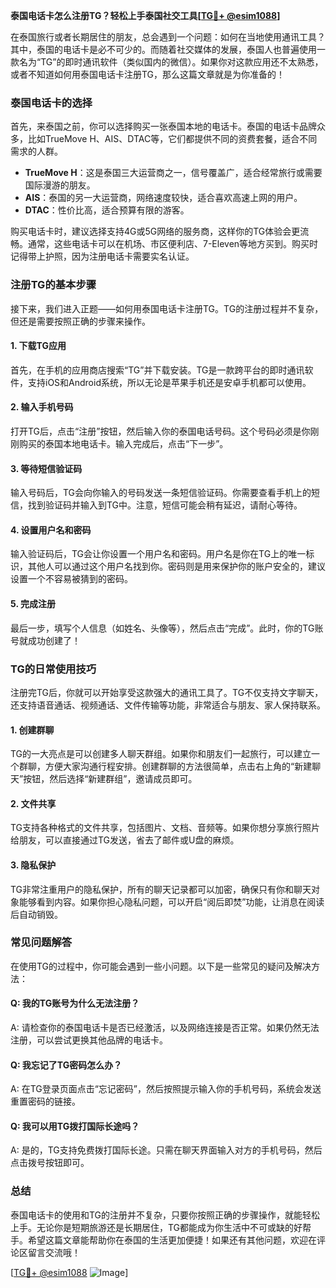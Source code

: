 **泰国电话卡怎么注册TG？轻松上手泰国社交工具[[TG💪+ @esim1088](https://t.me/s/esim1088)]**

在泰国旅行或者长期居住的朋友，总会遇到一个问题：如何在当地使用通讯工具？其中，泰国的电话卡是必不可少的。而随着社交媒体的发展，泰国人也普遍使用一款名为“TG”的即时通讯软件（类似国内的微信）。如果你对这款应用还不太熟悉，或者不知道如何用泰国电话卡注册TG，那么这篇文章就是为你准备的！

### 泰国电话卡的选择

首先，来泰国之前，你可以选择购买一张泰国本地的电话卡。泰国的电话卡品牌众多，比如TrueMove H、AIS、DTAC等，它们都提供不同的资费套餐，适合不同需求的人群。

- **TrueMove H**：这是泰国三大运营商之一，信号覆盖广，适合经常旅行或需要国际漫游的朋友。
- **AIS**：泰国的另一大运营商，网络速度较快，适合喜欢高速上网的用户。
- **DTAC**：性价比高，适合预算有限的游客。

购买电话卡时，建议选择支持4G或5G网络的服务商，这样你的TG体验会更流畅。通常，这些电话卡可以在机场、市区便利店、7-Eleven等地方买到。购买时记得带上护照，因为注册电话卡需要实名认证。

### 注册TG的基本步骤

接下来，我们进入正题——如何用泰国电话卡注册TG。TG的注册过程并不复杂，但还是需要按照正确的步骤来操作。

#### 1. 下载TG应用

首先，在手机的应用商店搜索“TG”并下载安装。TG是一款跨平台的即时通讯软件，支持iOS和Android系统，所以无论是苹果手机还是安卓手机都可以使用。

#### 2. 输入手机号码

打开TG后，点击“注册”按钮，然后输入你的泰国电话号码。这个号码必须是你刚刚购买的泰国本地电话卡。输入完成后，点击“下一步”。

#### 3. 等待短信验证码

输入号码后，TG会向你输入的号码发送一条短信验证码。你需要查看手机上的短信，找到验证码并输入到TG中。注意，短信可能会稍有延迟，请耐心等待。

#### 4. 设置用户名和密码

输入验证码后，TG会让你设置一个用户名和密码。用户名是你在TG上的唯一标识，其他人可以通过这个用户名找到你。密码则是用来保护你的账户安全的，建议设置一个不容易被猜到的密码。

#### 5. 完成注册

最后一步，填写个人信息（如姓名、头像等），然后点击“完成”。此时，你的TG账号就成功创建了！

### TG的日常使用技巧

注册完TG后，你就可以开始享受这款强大的通讯工具了。TG不仅支持文字聊天，还支持语音通话、视频通话、文件传输等功能，非常适合与朋友、家人保持联系。

#### 1. 创建群聊

TG的一大亮点是可以创建多人聊天群组。如果你和朋友们一起旅行，可以建立一个群聊，方便大家沟通行程安排。创建群聊的方法很简单，点击右上角的“新建聊天”按钮，然后选择“新建群组”，邀请成员即可。

#### 2. 文件共享

TG支持各种格式的文件共享，包括图片、文档、音频等。如果你想分享旅行照片给朋友，可以直接通过TG发送，省去了邮件或U盘的麻烦。

#### 3. 隐私保护

TG非常注重用户的隐私保护，所有的聊天记录都可以加密，确保只有你和聊天对象能够看到内容。如果你担心隐私问题，可以开启“阅后即焚”功能，让消息在阅读后自动销毁。

### 常见问题解答

在使用TG的过程中，你可能会遇到一些小问题。以下是一些常见的疑问及解决方法：

#### Q: 我的TG账号为什么无法注册？
A: 请检查你的泰国电话卡是否已经激活，以及网络连接是否正常。如果仍然无法注册，可以尝试更换其他品牌的电话卡。

#### Q: 我忘记了TG密码怎么办？
A: 在TG登录页面点击“忘记密码”，然后按照提示输入你的手机号码，系统会发送重置密码的链接。

#### Q: 我可以用TG拨打国际长途吗？
A: 是的，TG支持免费拨打国际长途。只需在聊天界面输入对方的手机号码，然后点击拨号按钮即可。

### 总结

泰国电话卡的使用和TG的注册并不复杂，只要你按照正确的步骤操作，就能轻松上手。无论你是短期旅游还是长期居住，TG都能成为你生活中不可或缺的好帮手。希望这篇文章能帮助你在泰国的生活更加便捷！如果还有其他问题，欢迎在评论区留言交流哦！

[[TG💪+ @esim1088](https://t.me/s/esim1088) ![Image](https://i.postimg.cc/4NQfJmqS/Snipaste-2025-05-13-00-14-12.png)]